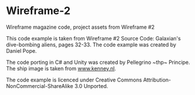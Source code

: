 # Wireframe-2
Wireframe magazine code, project assets from Wireframe #2

This code example is taken from Wireframe #2 Source Code: Galaxian's dive-bombing aliens, pages 32-33. The code example was created by Daniel Pope.

The code porting in C# and Unity was created by Pellegrino \~thp\~ Principe.
The ship image is taken from www.kenney.nl.

The code example is licenced under Creative Commons Attribution-NonCommercial-ShareAlike 3.0 Unported.
